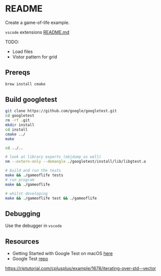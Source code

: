 # README

Create a game-of-life example.

`vscode` extensions [README.md](../README.md)  

TODO:

* Load files
* Vistor pattern for grid

## Prereqs

```sh
brew install cmake
```

## Build googletest

```sh
git clone https://github.com/google/googletest.git 
cd googletest 
rm -rf .git
mkdir install 
cd install 
cmake ../
make

cd ../..

# look at library exports (objdump as well)
nm --extern-only --demangle ./googletest/install/lib/libgtest.a

# build and run the tests
make && ./gameoflife tests
# run program
make && ./gameoflife

# whilst developing 
make && ./gameoflife test && ./gameoflife  
```

## Debugging

Use the debugger in `vscode`  

## Resources

* Getting Started with Google Test on macOS [here](https://alexanderbussan.medium.com/getting-started-with-google-test-on-os-x-a07eee7ae6dc)  
* Google Test [repo](https://github.com/google/googletest)  

https://riptutorial.com/cplusplus/example/1678/iterating-over-std--vector